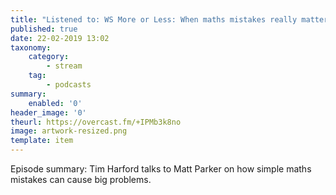 ```yaml
---
title: "Listened to: WS More or Less: When maths mistakes really matter"
published: true
date: 22-02-2019 13:02
taxonomy:
    category:
        - stream
    tag:
        - podcasts
summary:
    enabled: '0'
header_image: '0'
theurl: https://overcast.fm/+IPMb3k8no
image: artwork-resized.png
template: item
---
```

 
Episode summary: Tim Harford talks to Matt Parker on how simple maths mistakes can cause big problems.
